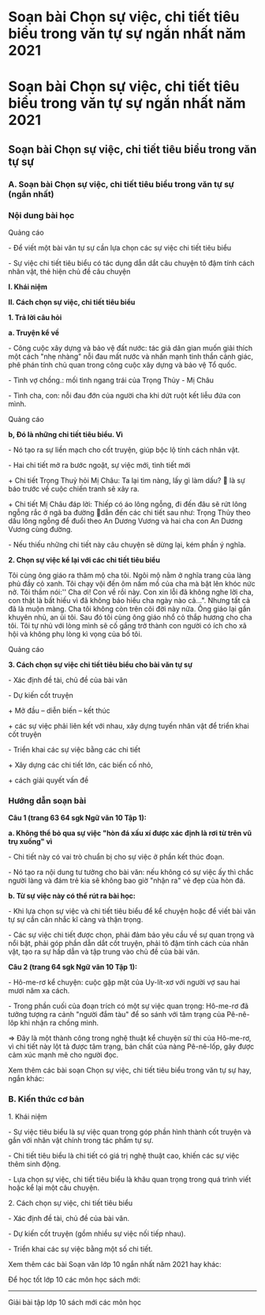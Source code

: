 # Soạn bài Chọn sự việc, chi tiết tiêu biểu trong văn tự sự ngắn nhất năm 2021

# Soạn bài Chọn sự việc, chi tiết tiêu biểu trong văn tự sự ngắn nhất năm 2021

## Soạn bài Chọn sự việc, chi tiết tiêu biểu trong văn tự sự

### **A. Soạn bài Chọn sự việc, chi tiết tiêu biểu trong văn tự sự (ngắn nhất)**

### Nội dung bài học

Quảng cáo

\- Để viết một bài văn tự sự cần lựa chọn các sự việc chi tiết tiêu biểu 

\- Sự việc chi tiết tiêu biểu có tác dụng dẫn dắt câu chuyện tô đậm tính cách nhân vật, thẻ hiện chủ đề câu chuyện 

**I. Khái niệm**

**II. Cách chọn sự việc, chi tiết tiêu biểu**

**1\. Trả lời câu hỏi**

**a. Truyện kể về**

\- Công cuộc xây dựng và bảo vệ đất nước: tác giả dân gian muốn giải thích một cách "nhẹ nhàng" nỗi đau mất nước và nhấn mạnh tinh thần cảnh giác, phê phán tính chủ quan trong công cuộc xây dựng và bảo vệ Tổ quốc. 

\- Tình vợ chồng.: mối tình ngang trái của Trọng Thủy - Mị Châu 

\- Tình cha, con: nỗi đau đớn của người cha khi dứt ruột kết liễu đứa con mình. 

Quảng cáo

**b, Đó là những chi tiết tiêu biểu. Vì**

\- Nó tạo ra sự liền mạch cho cốt truyện, giúp bộc lộ tính cách nhân vật. 

\- Hai chi tiết mở ra bước ngoặt, sự việc mới, tình tiết mới 

\+ Chi tiết Trọng Thuỷ hỏi Mị Châu: Ta lại tìm nàng, lấy gì làm dấu?  là sự báo trước về cuộc chiến tranh sẽ xảy ra. 

\+ Chi tiết Mị Châu đáp lời: Thiếp có áo lông ngỗng, đi đến đâu sẽ rứt lông ngỗng rắc ở ngã ba đường dẫn đến các chi tiết sau như: Trọng Thủy theo dấu lông ngỗng để đuổi theo An Dương Vương và hai cha con An Dương Vương cùng đường. 

\- Nếu thiếu những chi tiết này câu chuyện sẽ dừng lại, kém phần ý nghĩa. 

**2\. Chọn sự việc kể lại với các chi tiết tiêu biểu**

Tôi cùng ông giáo ra thăm mộ cha tôi. Ngôi mộ nằm ở nghĩa trang của làng phủ đầy cỏ xanh. Tôi chạy vội đến ôm nấm mồ của cha mà bật lên khóc nức nở. Tôi thầm nói:'' Cha ơi! Con về rồi này. Con xin lỗi đã không nghe lời cha, con thật là bất hiếu vì đã không báo hiếu cha ngày nào cả...". Nhưng tất cả đã là muộn màng. Cha tôi không còn trên cõi đời này nữa. Ông giáo lại gần khuyên nhủ, an ủi tôi. Sau đó tôi cùng ông giáo nhổ cỏ thắp hương cho cha tôi. Tôi tự nhủ với lòng mình sẽ cố gắng trở thành con người có ích cho xã hội và không phụ lòng kì vọng của bố tôi. 

Quảng cáo

**3\. Cách chọn sự việc chi tiết tiêu biểu cho bài văn tự sự**

\- Xác định đề tài, chủ đề của bài văn 

\- Dự kiến cốt truyện 

\+ Mở đầu – diễn biến – kết thúc 

\+ các sự việc phải liên kết với nhau, xây dựng tuyến nhân vật để triển khai cốt truyện 

\- Triển khai các sự việc bằng các chi tiết 

\+ Xây dựng các chi tiết lớn, các biến cố nhỏ, 

\+ cách giải quyết vấn đề 

### Hướng dẫn soạn bài

**Câu 1 (trang 63 64 sgk Ngữ văn 10 Tập 1):**

**a. Không thể bỏ qua sự việc "hòn đá xấu xí được xác định là rơi từ trên vũ trụ xuống" vì**

\- Chi tiết này có vai trò chuẩn bị cho sự việc ở phần kết thúc đoạn. 

\- Nó tạo ra nội dung tư tưởng cho bài văn: nếu không có sự việc ấy thì chắc người làng và đám trẻ kia sẽ không bao giờ "nhận ra" vẻ đẹp của hòn đá. 

**b. Từ sự việc này có thể rút ra bài học:**

\- Khi lựa chọn sự việc và chi tiết tiêu biểu để kể chuyện hoặc để viết bài văn tự sự cần cân nhắc kĩ càng và thận trọng. 

\- Các sự việc chi tiết được chọn, phải đảm bảo yêu cầu về sự quan trọng và nổi bật, phải góp phần dẫn dắt cốt truyện, phải tô đậm tính cách của nhân vật, tạo ra sự hấp dẫn và tập trung vào chủ đề của bài văn. 

**Câu 2 (trang 64 sgk Ngữ văn 10 Tập 1):**

\- Hô-me-rơ kể chuyện: cuộc gặp mặt của Uy-lít-xơ với người vợ sau hai mươi năm xa cách. 

\- Trong phần cuối của đoạn trích có một sự việc quan trọng: Hô-me-rơ đã tưởng tượng ra cảnh "người đắm tàu" để so sánh với tâm trạng của Pê-nê-lôp khi nhận ra chồng mình. 

⇒ Đây là một thành công trong nghệ thuật kể chuyện sử thi của Hô-me-rơ, vì chi tiết này lột tả được tâm trạng, bản chất của nàng Pê-nê-lốp, gây được cảm xúc mạnh mẽ cho người đọc. 

Xem thêm các bài soạn Chọn sự việc, chi tiết tiêu biểu trong văn tự sự hay, ngắn khác:

### **B. Kiến thức cơ bản**

1\. Khái niệm

\- Sự việc tiêu biểu là sự việc quan trọng góp phần hình thành cốt truyện và gắn với nhân vật chính trong tác phẩm tự sự.

\- Chi tiết tiêu biểu là chi tiết có giá trị nghệ thuật cao, khiến các sự việc thêm sinh động.

\- Lựa chọn sự việc, chi tiết tiêu biểu là khâu quan trọng trong quá trình viết hoặc kể lại một câu chuyện.

2\. Cách chọn sự việc, chi tiết tiêu biểu

\- Xác định đề tài, chủ đề của bài văn.

\- Dự kiến cốt truyện (gồm nhiều sự việc nối tiếp nhau).

\- Triển khai các sự việc bằng một số chi tiết.

Xem thêm các bài Soạn văn lớp 10 ngắn nhất năm 2021 hay khác:

Để học tốt lớp 10 các môn học sách mới:

* * *

Giải bài tập lớp 10 sách mới các môn học
